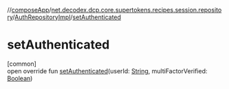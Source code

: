 //[composeApp](../../../index.md)/[net.decodex.dcp.core.supertokens.recipes.session.repository](../index.md)/[AuthRepositoryImpl](index.md)/[setAuthenticated](set-authenticated.md)

# setAuthenticated

[common]\
open override fun [setAuthenticated](set-authenticated.md)(userId: [String](https://kotlinlang.org/api/latest/jvm/stdlib/kotlin/-string/index.html), multiFactorVerified: [Boolean](https://kotlinlang.org/api/latest/jvm/stdlib/kotlin/-boolean/index.html))
